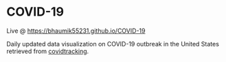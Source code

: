 # COVID-19

Live @ https://bhaumik55231.github.io/COVID-19

Daily updated data visualization on COVID-19 outbreak in the United States retrieved from [covidtracking](https://covidtracking.com/).
